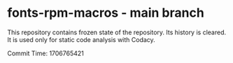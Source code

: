 # fonts-rpm-macros - main branch

This repository contains frozen state of the repository.
Its history is cleared. It is used only for static code
analysis with Codacy.

Commit Time: 1706765421